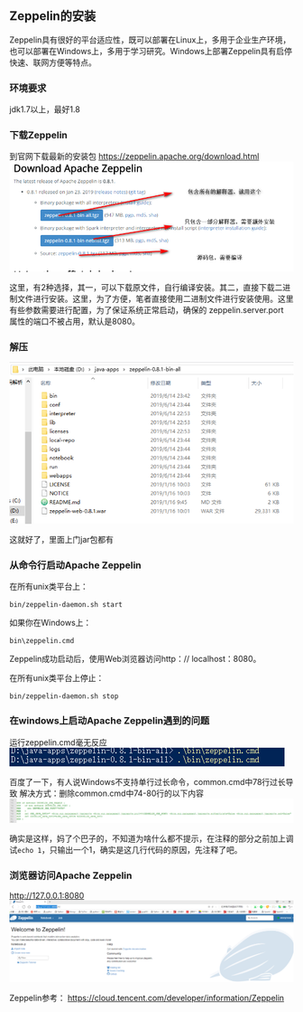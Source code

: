 ## Zeppelin的安装
Zeppelin具有很好的平台适应性，既可以部署在Linux上，多用于企业生产环境，也可以部署在Windows上，多用于学习研究。Windows上部署Zeppelin具有启停快速、联网方便等特点。

### 环境要求
jdk1.7以上，最好1.8

### 下载Zeppelin
到官网下载最新的安装包
https://zeppelin.apache.org/download.html
![](assets/markdown-img-paste-20190615000046853.png)

这里，有2种选择，其一，可以下载原文件，自行编译安装。其二，直接下载二进制文件进行安装。这里，为了方便，笔者直接使用二进制文件进行安装使用。这里有些参数需要进行配置，为了保证系统正常启动，确保的 zeppelin.server.port 属性的端口不被占用，默认是8080。

### 解压
![](assets/markdown-img-paste-2019061500020268.png)

这就好了，里面上门jar包都有

### 从命令行启动Apache Zeppelin
在所有unix类平台上：
```
bin/zeppelin-daemon.sh start
```

如果你在Windows上：
```
bin\zeppelin.cmd
```
Zeppelin成功启动后，使用Web浏览器访问http：// localhost：8080。

在所有unix类平台上停止：
```
bin/zeppelin-daemon.sh stop
```

### 在windows上启动Apache Zeppelin遇到的问题
运行zeppelin.cmd毫无反应
![](assets/markdown-img-paste-20190615000609163.png)

百度了一下，有人说Windows不支持单行过长命令，common.cmd中78行过长导致
解决方式：删除common.cmd中74-80行的以下内容
![](assets/markdown-img-paste-20190615000822148.png)

确实是这样，妈了个巴子的，不知道为啥什么都不提示，在注释的部分之前加上调试`echo 1`，只输出一个1，确实是这几行代码的原因，先注释了吧。

### 浏览器访问Apache Zeppelin
http://127.0.0.1:8080
![](assets/markdown-img-paste-20190615001242733.png)



Zeppelin参考：
https://cloud.tencent.com/developer/information/Zeppelin



